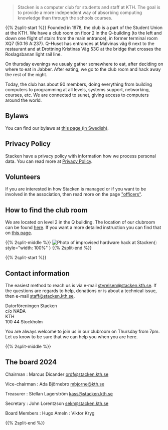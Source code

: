 <!-- 
.. title: Stacken - The Club
.. slug: club
.. description:
-->

> Stacken is a computer club for students and staff at KTH. The goal is to provide a more independent way of absorbing computing knowledge than through the schools courses.

{{% 2split-start %}}
Founded in 1978, the club is a part of the Student Union at the KTH. We have a club room on floor 2 in the Q-building (to the left and down one flight of stairs from the main entrance), in former terminal room XQ7 (50:16 A:237). Q-Huset has entrances at Malvinas väg 6 next to the restaurant and at Drottning Kristinas Väg 53C at the bridge that crosses the Roslagsbanan light rail line.

On thursday evenings we usualy gather somewhere to eat, after deciding on where to eat in Jabber. After eating, we go to the club room and hack away the rest of the night.

Today, the club has about 90 members, doing everything from building computers to programming at all levels, systems support, networking, courses, etc. We are connected to sunet, giving access to computers around the world.

## Bylaws
You can find our bylaws at [this page (in Swedish)](bylaws).

## Privacy Policy
Stacken have a privacy policy with information how we process personal data.
You can read more at [Privacy Policy](privacy-policy).

## Volunteers
If you are interested in how Stacken is managed or if you want to be involved in the association, then read more on the page ["officers"](officers).

## How to find the club room
We are located on level 2 in the Q building. The location of our clubroom can be found [here](https://www.kth.se/places/room/id/dff6aecb-9ad4-43dd-9682-0b0cd3bac131). If you want a more detailed instruction you can find that on [this page](/find/).

{{% 2split-middle %}}
![Photo of improvised hardware hack at Stacken](/images/stacken-surgery.jpg){: style="width: 100%" }
{{% 2split-end %}}

{{% 2split-start %}}

## Contact information

The easiest method to reach us is via e-mail <styrelsen@stacken.kth.se>. If the questions are regards to help, donations or is about a technical issue, then e-mail <staff@stacken.kth.se>. 

Datorföreningen Stacken <br />
c/o NADA <br />
KTH <br />
100 44 Stockholm <br />

You are always welcome to join us in our clubroom on Thursday from 7pm. Let us know to be sure that we can help you when you are here.

{{% 2split-middle %}}

## The board 2024

Chairman
: Marcus Dicander <ordf@stacken.kth.se>

Vice-chairman
: Ada Björnebro <mbjorne@kth.se>

Treasurer
: Stellan Lagerström <kass@stacken.kth.se>

Secretary
: John Lorentzson <sekr@stacken.kth.se>

Board Members
: Hugo Ameln
: Viktor Kryg

{{% 2split-end %}}

